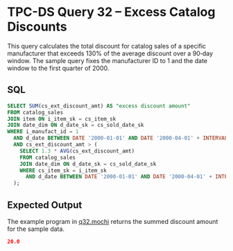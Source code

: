 # TPC-DS Query 32 – Excess Catalog Discounts

This query calculates the total discount for catalog sales of a specific manufacturer that exceeds 130% of the average discount over a 90‑day window. The sample query fixes the manufacturer ID to 1 and the date window to the first quarter of 2000.

## SQL
```sql
SELECT SUM(cs_ext_discount_amt) AS "excess discount amount"
FROM catalog_sales
JOIN item ON i_item_sk = cs_item_sk
JOIN date_dim ON d_date_sk = cs_sold_date_sk
WHERE i_manufact_id = 1
  AND d_date BETWEEN DATE '2000-01-01' AND DATE '2000-04-01' + INTERVAL '90' DAY
  AND cs_ext_discount_amt > (
    SELECT 1.3 * AVG(cs_ext_discount_amt)
    FROM catalog_sales
    JOIN date_dim ON d_date_sk = cs_sold_date_sk
    WHERE cs_item_sk = i_item_sk
      AND d_date BETWEEN DATE '2000-01-01' AND DATE '2000-04-01' + INTERVAL '90' DAY
  );
```

## Expected Output
The example program in [q32.mochi](./q32.mochi) returns the summed discount amount for the sample data.
```json
20.0
```
